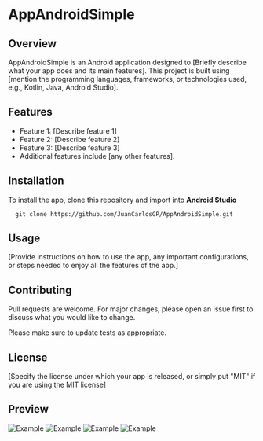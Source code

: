 # AppAndroidSimple

## Overview
AppAndroidSimple is an Android application designed to [Briefly describe what your app does and its main features]. This project is built using [mention the programming languages, frameworks, or technologies used, e.g., Kotlin, Java, Android Studio].

## Features
- Feature 1: [Describe feature 1]
- Feature 2: [Describe feature 2]
- Feature 3: [Describe feature 3]
- Additional features include [any other features].

## Installation
To install the app, clone this repository and import into **Android Studio**
```
  git clone https://github.com/JuanCarlosGP/AppAndroidSimple.git
```

## Usage
[Provide instructions on how to use the app, any important configurations, or steps needed to enjoy all the features of the app.]

## Contributing
Pull requests are welcome. For major changes, please open an issue first to discuss what you would like to change.

Please make sure to update tests as appropriate.

## License
[Specify the license under which your app is released, or simply put "MIT" if you are using the MIT license]
## Preview
  <img src="https://cdn.discordapp.com/attachments/1033095213255770244/1209584272529297529/image.png?ex=65e77423&is=65d4ff23&hm=80d318f203478d0eda5e433f6d1b8e6dbfd5fdda5afb0eefa1581aeb708724d6&" max-width="100%" height=auto alt="Example"> 
  <img src="https://cdn.discordapp.com/attachments/1033095213255770244/1209584379421138944/image.png?ex=65e7743d&is=65d4ff3d&hm=20d8972a2bd99463e49803f9805df58d6e09ec95e927b00d47f724ef921f8e53&" max-width="100%" height=auto alt="Example"> 
  <img src="https://cdn.discordapp.com/attachments/1033095213255770244/1209584465962336276/image.png?ex=65e77451&is=65d4ff51&hm=426b211939c57278d3ddbff21fef1132f11ac6de19b27b12e7d54bf2d0bf4403&" max-width="100%" height=auto alt="Example"> 
  <img src="https://cdn.discordapp.com/attachments/1033095213255770244/1209584555841949766/image.png?ex=65e77467&is=65d4ff67&hm=122513963b69b562a341d5fe58a468f39a254178852b14ec04caffef0af47f20&" max-width="100%" height=auto alt="Example"> 

